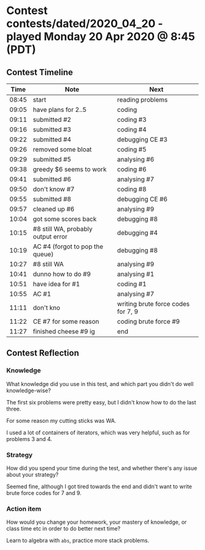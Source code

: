 # Contest contests/dated/2020_04_20 - played Monday 20 Apr 2020 @ 8:45 (PDT)

## Contest Timeline

| Time | Note | Next |
|----|----|----|
08:45 | start | reading problems
09:05 | have plans for 2..5 | coding
09:11 | submitted #2 | coding #3
09:16 | submitted #3 | coding #4
09:22 | submitted #4 | debugging CE #3
09:26 | removed some bloat | coding #5
09:29 | submitted #5 | analysing #6
09:38 | greedy $6 seems to work | coding #6
09:41 | submitted #6 | analysing #7
09:50 | don't know #7 | coding #8
09:55 | submitted #8 | debugging CE #6
09:57 | cleaned up #6 | analysing #9
10:04 | got some scores back | debugging #8
10:15 | #8 still WA, probably output error | debugging #4
10:19 | AC #4 (forgot to pop the queue) | debugging #8
10:27 | #8 still WA | analysing #9
10:41 | dunno how to do #9 | analysing #1
10:51 | have idea for #1 | coding #1
10:55 | AC #1 | analysing #7
11:11 | don't kno | writing brute force codes for 7, 9
11:22 | CE #7 for some reason | coding brute force #9
11:27 | finished cheese #9 ig | end

## Contest Reflection

### Knowledge
What knowledge did you use in this test, and which part you didn't do well knowledge-wise?

The first six problems were pretty easy, but I didn't know how to do the last three.

For some reason my cutting sticks was WA.

I used a lot of containers of iterators, which was very helpful, such as for problems 3 and 4.

### Strategy
How did you spend your time during the test, and whether there's any issue about your strategy?

Seemed fine, although I got tired towards the end and didn't want to write brute force codes for 7 and 9.

### Action item
How would you change your homework, your mastery of knowledge, or class time etc in order to do better next time?

Learn to algebra with `abs`, practice more stack problems.
